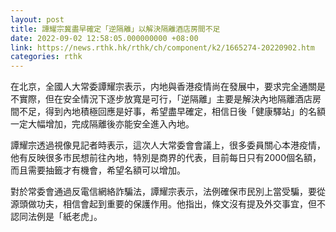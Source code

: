 ```yaml
---
layout: post
title: 譚耀宗冀盡早確定「逆隔離」以解決隔離酒店房間不足
date: 2022-09-02 12:58:05.000000000 +08:00
link: https://news.rthk.hk/rthk/ch/component/k2/1665274-20220902.htm
categories: rthk
---
```


在北京，全國人大常委譚耀宗表示，内地與香港疫情尚在發展中，要求完全通關是不實際，但在安全情況下逐步放寬是可行，「逆隔離」主要是解決內地隔離酒店房間不足，得到內地積極回應是好事，希望盡早確定，相信日後「健康驛站」的名額一定大幅增加，完成隔離後亦能安全進入內地。

譚耀宗透過視像見記者時表示，這次人大常委會會議上，很多委員關心本港疫情，他有反映很多市民想前往內地，特別是商界的代表，目前每日只有2000個名額，而且需要抽籤才有機會，希望名額可以增加。

對於常委會通過反電信網絡詐騙法，譚耀宗表示，法例確保市民別上當受騙，要從源頭做功夫，相信會起到重要的保護作用。他指出，條文沒有提及外交事宜，但不認同法例是「紙老虎」。
